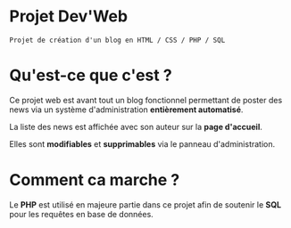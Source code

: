 # Projet Dev'Web
    Projet de création d'un blog en HTML / CSS / PHP / SQL
    
# Qu'est-ce que c'est ?

Ce projet web est avant tout un blog fonctionnel permettant de poster des news via un système d'administration **entièrement automatisé**.

La liste des news est affichée avec son auteur sur la **page d'accueil**.

Elles sont **modifiables** et **supprimables** via le panneau d'administration.

# Comment ca marche ?

Le **PHP** est utilisé en majeure partie dans ce projet afin de soutenir le **SQL** pour les requêtes en base de données.

